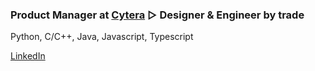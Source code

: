 ### Product Manager at [Cytera](https://github.com/cytera)  ▷  Designer & Engineer by trade

Python, C/C++, Java, Javascript, Typescript

[LinkedIn]

[LinkedIn]: https://www.linkedin.com/in/bsdgreenberg/

<!--
**nebbles/nebbles** is a ✨ _special_ ✨ repository because its `README.md` (this file) appears on your GitHub profile.

Here are some ideas to get you started:

- 🔭 I’m currently working on ...
- 🌱 I’m currently learning ...
- 👯 I’m looking to collaborate on ...
- 🤔 I’m looking for help with ...
- 💬 Ask me about ...
- 📫 How to reach me: ...
- 😄 Pronouns: ...
- ⚡ Fun fact: ...
-->

